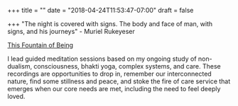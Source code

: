 +++
title = ""
date = "2018-04-24T11:53:47-07:00"
draft = false

+++
"The night is covered with signs. The body and face of man, with signs, and
his journeys" - Muriel Rukeyeser

[This Fountain of Being](https://podcasts.apple.com/us/podcast/this-fountain-of-being/id1485854868)

I lead guided meditation sessions based on my ongoing study of non-dualism,
consciousness, bhakti yoga, complex systems, and care. These recordings 
are opportunities to drop in, remember our interconnected nature, find some
stillness and peace, and stoke the fire of care service that emerges when
our core needs are met, including the need to feel deeply loved. 
